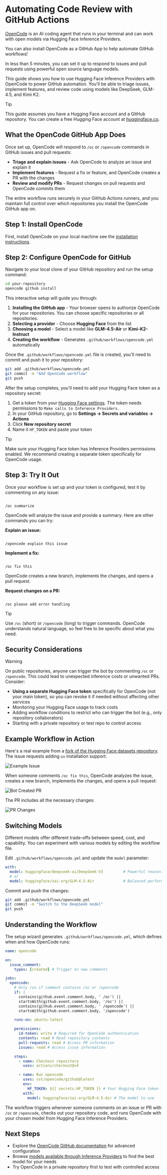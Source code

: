 # Automating Code Review with GitHub Actions

[OpenCode](https://opencode.ai) is an AI coding agent that runs in your terminal and can work with open models via Hugging Face Inference Providers.

You can also install OpenCode as a GitHub App to help automate GitHub workflows!

In less than 5 minutes, you can set it up to respond to issues and pull requests using powerful open source language models.

This guide shows you how to use Hugging Face Inference Providers with OpenCode to power GitHub automation. You'll be able to triage issues, implement features, and review code using models like DeepSeek, GLM-4.5, and Kimi K2.

> [!TIP]
> This guide assumes you have a Hugging Face account and a GitHub repository. You can create a free Hugging Face account at [huggingface.co](https://huggingface.co).

## What the OpenCode GitHub App Does

Once set up, OpenCode will respond to `/oc` or `/opencode` commands in GitHub issues and pull requests:

- **Triage and explain issues** - Ask OpenCode to analyze an issue and explain it
- **Implement features** - Request a fix or feature, and OpenCode creates a PR with the changes
- **Review and modify PRs** - Request changes on pull requests and OpenCode commits them

The entire workflow runs securely in your GitHub Actions runners, and you maintain full control over which repositories you install the OpenCode GitHub app on.

## Step 1: Install OpenCode

First, install OpenCode on your local machine see the [installation instructions](https://opencode.ai/docs/#install).

## Step 2: Configure OpenCode for GitHub

Navigate to your local clone of your GitHub repository and run the setup command:

```bash
cd your-repository
opencode github install
```

This interactive setup will guide you through:

1. **Installing the GitHub app** - Your browser opens to authorize OpenCode for your repositories. You can choose specific repositories or all repositories.
2. **Selecting a provider** - Choose **Hugging Face** from the list
3. **Choosing a model** - Select a model like **GLM-4.5-Air** or **Kimi-K2-Instruct**
4. **Creating the workflow** - Generates `.github/workflows/opencode.yml` automatically

Once the `.github/workflows/opencode.yml` file is created, you'll need to commit and push it to your repository:

```bash
git add .github/workflows/opencode.yml
git commit -m "Add OpenCode workflow"
git push
```

After the setup completes, you'll need to add your Hugging Face token as a repository secret:

1. Get a token from your [Hugging Face settings](https://huggingface.co/settings/tokens/new?ownUserPermissions=inference.serverless.write&tokenType=fineGrained). The token needs permissions to `Make calls to Inference Providers`.
2. In your GitHub repository, go to **Settings → Secrets and variables → Actions**
3. Click **New repository secret**
4. Name it `HF_TOKEN` and paste your token

> [!TIP]
> Make sure your Hugging Face token has Inference Providers permissions enabled. We recommend creating a separate token specifically for OpenCode usage.

## Step 3: Try It Out

Once your workflow is set up and your token is configured, test it by commenting on any issue:

```

/oc summarize

```

OpenCode will analyze the issue and provide a summary. Here are other commands you can try:

**Explain an issue:**

```

/opencode explain this issue

```

**Implement a fix:**

```

/oc fix this

```

OpenCode creates a new branch, implements the changes, and opens a pull request.

**Request changes on a PR:**

```

/oc please add error handling

```

> [!TIP]
> Use `/oc` (short) or `/opencode` (long) to trigger commands. OpenCode understands natural language, so feel free to be specific about what you need.

## Security Considerations

> [!WARNING]
> On public repositories, anyone can trigger the bot by commenting `/oc` or `/opencode`. This could lead to unexpected inference costs or unwanted PRs. Consider:
>
> - **Using a separate Hugging Face token** specifically for OpenCode (not your main token), so you can revoke it if needed without affecting other services
> - Monitoring your Hugging Face usage to track costs
> - Adding workflow conditions to restrict who can trigger the bot (e.g., only repository collaborators)
> - Starting with a private repository or test repo to control access

## Example Workflow in Action

Here's a real example from a [fork of the Hugging Face datasets repository](https://github.com/davanstrien/datasets). The issue requests adding `uv` installation support:

![Example Issue](./images/opencode-example-issue.png)

When someone comments `/oc fix this`, OpenCode analyzes the issue, creates a new branch, implements the changes, and opens a pull request:

![Bot Created PR](./images/opencode-bot-created-pr.png)

The PR includes all the necessary changes:

![PR Changes](./images/opencode-pr-diff.png)

## Switching Models

Different models offer different trade-offs between speed, cost, and capability. You can experiment with various models by editing the workflow file.

Edit `.github/workflows/opencode.yml` and update the `model` parameter:

```yaml
with:
  model: huggingface/deepseek-ai/DeepSeek-V3         # Powerful reasoning
  # or
  model: huggingface/zai-org/GLM-4.5-Air             # Balanced performance
```

Commit and push the changes:

```bash
git add .github/workflows/opencode.yml
git commit -m "Switch to the DeepSeek model"
git push
```

## Understanding the Workflow

The setup wizard generates `.github/workflows/opencode.yml`, which defines when and how OpenCode runs:

```yaml
name: opencode

on:
  issue_comment:
    types: [created] # Trigger on new comments

jobs:
  opencode:
    # Only run if comment contains /oc or /opencode
    if: |
      contains(github.event.comment.body, ' /oc') ||
      startsWith(github.event.comment.body, '/oc') ||
      contains(github.event.comment.body, ' /opencode') ||
      startsWith(github.event.comment.body, '/opencode')

    runs-on: ubuntu-latest

    permissions:
      id-token: write # Required for OpenCode authentication
      contents: read # Read repository contents
      pull-requests: read # Access PR information
      issues: read # Access issue information

    steps:
      - name: Checkout repository
        uses: actions/checkout@v4

      - name: Run opencode
        uses: sst/opencode/github@latest
        env:
          HF_TOKEN: ${{ secrets.HF_TOKEN }} # Your Hugging Face token
        with:
          model: huggingface/zai-org/GLM-4.5-Air # The model to use
```

The workflow triggers whenever someone comments on an issue or PR with `/oc` or `/opencode`, checks out your repository code, and runs OpenCode with your chosen model from Hugging Face Inference Providers.

## Next Steps

- Explore the [OpenCode GitHub documentation](https://opencode.ai/docs/github/) for advanced configuration
- Browse [models available through Inference Providers](https://huggingface.co/models?pipeline_tag=text-generation&inference_provider=cerebras,together,fireworks-ai,nebius,novita,sambanova,groq,hyperbolic,nscale,fal-ai,cohere,replicate,scaleway&sort=trending) to find the best model for your needs
- Try OpenCode in a private repository first to test with controlled access

